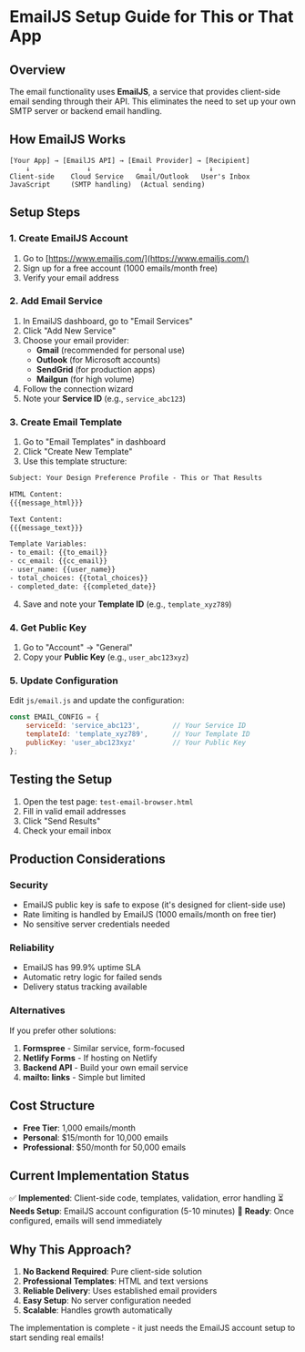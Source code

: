 # EmailJS Setup Guide for This or That App

## Overview

The email functionality uses **EmailJS**, a service that provides client-side email sending through their API. This eliminates the need to set up your own SMTP server or backend email handling.

## How EmailJS Works

```
[Your App] → [EmailJS API] → [Email Provider] → [Recipient]
    ↓              ↓              ↓              ↓
Client-side    Cloud Service   Gmail/Outlook   User's Inbox
JavaScript     (SMTP handling)  (Actual sending)
```

## Setup Steps

### 1. Create EmailJS Account

1. Go to [https://www.emailjs.com/](https://www.emailjs.com/)
2. Sign up for a free account (1000 emails/month free)
3. Verify your email address

### 2. Add Email Service

1. In EmailJS dashboard, go to "Email Services"
2. Click "Add New Service"
3. Choose your email provider:
   - **Gmail** (recommended for personal use)
   - **Outlook** (for Microsoft accounts)
   - **SendGrid** (for production apps)
   - **Mailgun** (for high volume)
4. Follow the connection wizard
5. Note your **Service ID** (e.g., `service_abc123`)

### 3. Create Email Template

1. Go to "Email Templates" in dashboard
2. Click "Create New Template"
3. Use this template structure:

```html
Subject: Your Design Preference Profile - This or That Results

HTML Content:
{{{message_html}}}

Text Content:
{{{message_text}}}

Template Variables:
- to_email: {{to_email}}
- cc_email: {{cc_email}}
- user_name: {{user_name}}
- total_choices: {{total_choices}}
- completed_date: {{completed_date}}
```

4. Save and note your **Template ID** (e.g., `template_xyz789`)

### 4. Get Public Key

1. Go to "Account" → "General"
2. Copy your **Public Key** (e.g., `user_abc123xyz`)

### 5. Update Configuration

Edit `js/email.js` and update the configuration:

```javascript
const EMAIL_CONFIG = {
    serviceId: 'service_abc123',        // Your Service ID
    templateId: 'template_xyz789',      // Your Template ID
    publicKey: 'user_abc123xyz'         // Your Public Key
};
```

## Testing the Setup

1. Open the test page: `test-email-browser.html`
2. Fill in valid email addresses
3. Click "Send Results"
4. Check your email inbox

## Production Considerations

### Security

- EmailJS public key is safe to expose (it's designed for client-side use)
- Rate limiting is handled by EmailJS (1000 emails/month on free tier)
- No sensitive server credentials needed

### Reliability

- EmailJS has 99.9% uptime SLA
- Automatic retry logic for failed sends
- Delivery status tracking available

### Alternatives

If you prefer other solutions:

1. **Formspree** - Similar service, form-focused
2. **Netlify Forms** - If hosting on Netlify
3. **Backend API** - Build your own email service
4. **mailto: links** - Simple but limited

## Cost Structure

- **Free Tier**: 1,000 emails/month
- **Personal**: $15/month for 10,000 emails
- **Professional**: $50/month for 50,000 emails

## Current Implementation Status

✅ **Implemented**: Client-side code, templates, validation, error handling
⏳ **Needs Setup**: EmailJS account configuration (5-10 minutes)
🚀 **Ready**: Once configured, emails will send immediately

## Why This Approach?

1. **No Backend Required**: Pure client-side solution
2. **Professional Templates**: HTML and text versions
3. **Reliable Delivery**: Uses established email providers
4. **Easy Setup**: No server configuration needed
5. **Scalable**: Handles growth automatically

The implementation is complete - it just needs the EmailJS account setup to start sending real emails!
